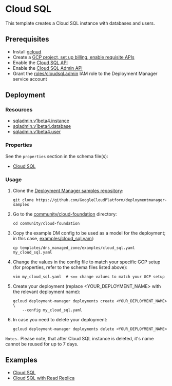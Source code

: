 # Cloud SQL

This template creates a Cloud SQL instance with databases and users.

## Prerequisites

- Install [gcloud](https://cloud.google.com/sdk)
- Create a [GCP project, set up billing, enable requisite APIs](../project/README.md)
- Enable the [Cloud SQL API](https://cloud.google.com/sql/docs/mysql/admin-api/)
- Enable the [Cloud SQL Admin API](https://cloud.google.com/sql/docs/mysql/admin-api/)
- Grant the [roles/cloudsql.admin](https://cloud.google.com/sql/docs/mysql/project-access-control)
  IAM role to the Deployment Manager service account

## Deployment

### Resources

- [sqladmin.v1beta4.instance](https://cloud.google.com/sql/docs/mysql/admin-api/v1beta4/instances)
- [sqladmin.v1beta4.database](https://cloud.google.com/sql/docs/mysql/admin-api/v1beta4/databases)
- [sqladmin.v1beta4.user](https://cloud.google.com/sql/docs/mysql/admin-api/v1beta4/users)

### Properties

See the `properties` section in the schema file(s):

- [Cloud SQL](cloud_sql.py.schema)

### Usage

1. Clone the [Deployment Manager samples repository](https://github.com/GoogleCloudPlatform/deploymentmanager-samples):

    ```shell
    git clone https://github.com/GoogleCloudPlatform/deploymentmanager-samples
    ```

2. Go to the [community/cloud-foundation](../../) directory:

    ```shell
    cd community/cloud-foundation
    ```

3. Copy the example DM config to be used as a model for the deployment; in this
   case, [examples/cloud\_sql.yaml](examples/cloud_sql.yaml):

    ```shell
    cp templates/dns_managed_zone/examples/cloud_sql.yaml my_cloud_sql.yaml
    ```

4. Change the values in the config file to match your specific GCP setup (for
   properties, refer to the schema files listed above):

    ```shell
    vim my_cloud_sql.yaml  # <== change values to match your GCP setup
    ```

5. Create your deployment (replace \<YOUR\_DEPLOYMENT\_NAME\> with the relevant
   deployment name):

    ```shell
    gcloud deployment-manager deployments create <YOUR_DEPLOYMENT_NAME> \
        --config my_cloud_sql.yaml
    ```

6. In case you need to delete your deployment:

    ```shell
    gcloud deployment-manager deployments delete <YOUR_DEPLOYMENT_NAME>
    ```

`Notes.` Please note, that after Cloud SQL instance is deleted, it's name
cannot be reused for up to 7 days.

## Examples

- [Cloud SQL](examples/cloud_sql_.yaml)
- [Cloud SQL with Read Replica](examples/cloud_sql_read_replica.yaml)
